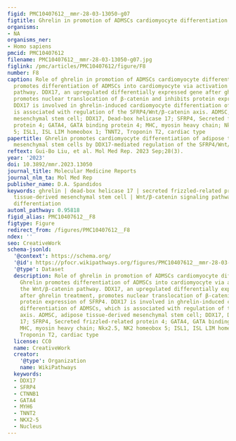 ```yaml
---
figid: PMC10407612__mmr-28-03-13050-g07
figtitle: Ghrelin in promotion of ADMSCs cardiomyocyte differentiation
organisms:
- NA
organisms_ner:
- Homo sapiens
pmcid: PMC10407612
filename: PMC10407612__mmr-28-03-13050-g07.jpg
figlink: /pmc/articles/PMC10407612/figure/F8
number: F8
caption: Role of ghrelin in promotion of ADMSCs cardiomyocyte differentiation. Ghrelin
  promotes differentiation of ADMSCs into cardiomyocyte via activation of the Wnt/β-catenin
  pathway. DDX17, an upregulated differentially expressed gene after ghrelin treatment,
  promotes nuclear translocation of β-catenin and inhibits protein expression of SFRP4.
  DDX17 is involved in ghrelin-induced cardiomyocyte differentiation of ADMSCs, which
  is associated with regulation of the SFRP4/Wnt/β-catenin axis. ADMSC, adipose tissue-derived
  mesenchymal stem cell; DDX17, Dead-box helicase 17; SFRP4, Secreted frizzled-related
  protein 4; GATA4, GATA binding protein 4; MHC, myosin heavy chain; Nkx2.5, NK2 homeobox
  5; ISL1, ISL LIM homeobox 1; TNNT2, Troponin T2, cardiac type
papertitle: Ghrelin promotes cardiomyocyte differentiation of adipose tissue‑derived
  mesenchymal stem cells by DDX17‑mediated regulation of the SFRP4/Wnt/β‑catenin axis
reftext: Gui-Bo Liu, et al. Mol Med Rep. 2023 Sep;28(3).
year: '2023'
doi: 10.3892/mmr.2023.13050
journal_title: Molecular Medicine Reports
journal_nlm_ta: Mol Med Rep
publisher_name: D.A. Spandidos
keywords: ghrelin | dead-box helicase 17 | secreted frizzled-related protein 4 | adipose
  tissue-derived mesenchymal stem cell | Wnt/β-catenin signaling pathway | cardiomyocyte
  differentiation
automl_pathway: 0.95818
figid_alias: PMC10407612__F8
figtype: Figure
redirect_from: /figures/PMC10407612__F8
ndex: ''
seo: CreativeWork
schema-jsonld:
  '@context': https://schema.org/
  '@id': https://pfocr.wikipathways.org/figures/PMC10407612__mmr-28-03-13050-g07.html
  '@type': Dataset
  description: Role of ghrelin in promotion of ADMSCs cardiomyocyte differentiation.
    Ghrelin promotes differentiation of ADMSCs into cardiomyocyte via activation of
    the Wnt/β-catenin pathway. DDX17, an upregulated differentially expressed gene
    after ghrelin treatment, promotes nuclear translocation of β-catenin and inhibits
    protein expression of SFRP4. DDX17 is involved in ghrelin-induced cardiomyocyte
    differentiation of ADMSCs, which is associated with regulation of the SFRP4/Wnt/β-catenin
    axis. ADMSC, adipose tissue-derived mesenchymal stem cell; DDX17, Dead-box helicase
    17; SFRP4, Secreted frizzled-related protein 4; GATA4, GATA binding protein 4;
    MHC, myosin heavy chain; Nkx2.5, NK2 homeobox 5; ISL1, ISL LIM homeobox 1; TNNT2,
    Troponin T2, cardiac type
  license: CC0
  name: CreativeWork
  creator:
    '@type': Organization
    name: WikiPathways
  keywords:
  - DDX17
  - SFRP4
  - CTNNB1
  - GATA4
  - MYH6
  - TNNT2
  - NKX2-5
  - Nucleus
---
```

